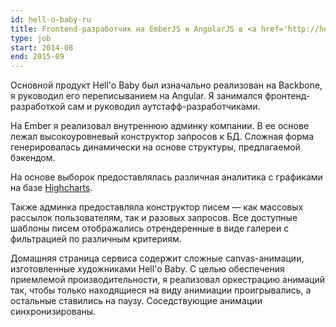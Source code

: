 ```yaml
---
id: hell-o-baby-ru
title: Frontend-разработчик на EmberJS и AngularJS в <a href='http://hello.babyalbum.com/'>Hell'o Baby</a>, Россия
type: job
start: 2014-08
end: 2015-09
---
```


Основной продукт Hell'o Baby был изначально реализован на Backbone, я руководил его переписыванием на Angular. Я занимался фронтенд-разработкой сам и руководил аутстафф-разработчиками.
 
На Ember я реализовал внутреннюю админку компании. В ее основе лежал высокоуровневый конструктор запросов к БД. Сложная форма генерировалась динамически на основе структуры, предлагаемой бэкендом.

На основе выборок предоставлялась различная аналитика с графиками на базе [Highcharts](http://www.highcharts.com/demo).

Также админка предоставляла конструктор писем — как массовых рассылок пользователям, так и разовых запросов. Все доступные шаблоны писем отображались отрендеренные в виде галереи с фильтрацией по различным критериям.

Домашняя страница сервиса содержит сложные canvas-анимации, изготовленные художниками Hell'o Baby. С целью обеспечения приемлемой производительности, я реализовал оркестрацию анимаций так, чтобы только находящиеся на виду анимиации проигрывались, а остальные ставились на паузу. Соседствующие анимации синхронизированы.
